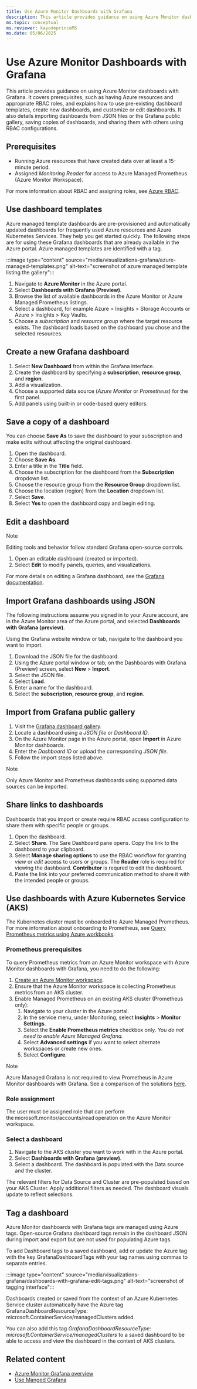 ```yaml
---
title: Use Azure Monitor Dashboards with Grafana
description: This article provides guidance on using Azure Monitor dasbhoards with Grafana. It covers prerequisites, such as having Azure resources and appropriate RBAC roles, and explains how to use pre-existing dashboard templates, create new dashboards, and customize or edit dashboards. It also details importing dashboards from JSON files or the Grafana public gallery, saving copies of dashboards, and sharing them with others using RBAC configurations.
ms.topic: conceptual
ms.reviewer: kayodeprinceMS
ms.date: 05/06/2025
---
```


# Use Azure Monitor Dashboards with Grafana

This article provides guidance on using Azure Monitor dashboards with Grafana. It covers prerequisites, such as having Azure resources and appropriate RBAC roles, and explains how to use pre-existing dashboard templates, create new dashboards, and customize or edit dashboards. It also details importing dashboards from JSON files or the Grafana public gallery, saving copies of dashboards, and sharing them with others using RBAC configurations.

## Prerequisites

- Running Azure resources that have created data over at least a 15-minute period.
- Assigned *Monitoring Reader* for access to Azure Managed Prometheus (Azure Monitor Workspace).

For more information about RBAC and assigning roles, see [Azure RBAC](/azure/role-based-access-control/).

## Use dashboard templates

Azure managed template dashboards are pre-provisioned and automatically updated dashboards for frequently used Azure resources and Azure Kubernetes Services. They help you get started quickly. The following steps are for using these Grafana dashboards that are already available in the Azure portal. Azure managed templates are identified with a tag.

:::image type="content" source="media/visualizations-grafana/azure-managed-templates.png" alt-text="screenshot of azure managed template listing the gallery":::

1.  Navigate to **Azure Monitor** in the Azure portal.
1.  Select **Dashboards with Grafana (Preview)**.
1.  Browse the list of available dashboards in the Azure Monitor or Azure Managed Prometheus listings.
1.  Select a dashboard, for example Azure > Insights > Storage Accounts or Azure > Insights > Key Vaults. 
1.  Choose a *subscription* and *resource group* where the target resource exists. The dashboard loads based on the dashboard you chose and the selected resources.

## Create a new Grafana dashboard
 
1. Select **New Dashboard** from within the Grafana interface.
1. Create the dashboard by specifying a **subscription**, **resource group**, and **region**.
1. Add a visualization.
1. Choose a supported data source (*Azure Monitor* or *Prometheus*) for the first panel.
1. Add panels using built-in or code-based query editors.

## Save a copy of a dashboard

You can choose **Save As** to save the dashboard to your subscription and make edits without affecting the original dashboard.

1. Open the dashboard.
1. Choose **Save As**.
1. Enter a title in the **Title** field.
1. Choose the subscription for the dashboard from the **Subscription** dropdown list.
1. Choose the resource group from the **Resource Group** dropdown list.
1. Choose the location (region) from the **Location** dropdown list.
1. Select **Save**.
1. Select **Yes** to open the dashboard copy and begin editing.

## Edit a dashboard

> [!NOTE]
> Editing tools and behavior follow standard Grafana open-source controls.

1.  Open an editable dashboard (created or imported).
1.  Select **Edit** to modify panels, queries, and visualizations.

For more details on editing a Grafana dashboard, see the [Grafana documentation](https://grafana.com/docs/grafana/latest/dashboards/build-dashboards/).

## Import Grafana dashboards using JSON

The following instructions assume you signed in to your Azure account, are in the Azure Monitor area of the Azure portal, and selected **Dashboards with Grafana (preview)**.

Using the Grafana website window or tab, navigate to the dashboard you want to import.

1.  Download the JSON file for the dashboard.
1.  Using the Azure portal window or tab, on the Dashboards with Grafana (Preview) screen, select **New** \> **Import**.
1.  Select the JSON file.
1.  Select **Load**.
1.  Enter a name for the dashboard.
1.  Select the **subscription**, **resource group**, and **region**.

## Import from Grafana public gallery

1.  Visit the [Grafana dashboard gallery](https://grafana.com/grafana/dashboards/).
1.  Locate a dashboard using a *JSON file* or *Dashboard ID*.
1.  On the Azure Monitor page in the Azure portal, open **Import** in Azure Monitor dashboards.
1.  Enter the *Dashboard ID* or upload the corresponding *JSON* *file*.
1.  Follow the import steps listed above.

> [!NOTE]
> Only Azure Monitor and Prometheus dashboards using supported data sources can be imported.

## Share links to dashboards

Dashboards that you import or create require RBAC access configuration to share them with specific people or groups.

1. Open the dashboard.
1. Select **Share**. The Sare Dashboard pane opens. Copy the link to the dashboard to your clipboard.
1. Select **Manage sharing options** to use the RBAC workflow for granting *view* or *edit* access to users or groups. The **Reader** role is required for viewing the dashboard. **Contributor** is requred to edit the dashboard.
1. Paste the link into your preferred communication method to share it with the intended people or groups.

## Use dashboards with Azure Kubernetes Service (AKS)

The Kubernetes cluster must be onboarded to Azure Managed Prometheus. For more information about onboarding to Prometheus, see [Query Prometheus metrics using Azure workbooks](../metrics/prometheus-workbooks.md).

### Prometheus prerequisites

To query Prometheus metrics from an Azure Monitor workspace with Azure Monitor dashboards with Grafana, you need to do the following: 

1. [Create an Azure Monitor workspace](/azure/azure-monitor/metrics/azure-monitor-workspace-overview). 
1. Ensure that the Azure Monitor workspace is collecting Prometheus metrics from an AKS cluster.
1. Enable Managed Prometheus on an existing AKS cluster (Prometheus only): 
    1. Navigate to your cluster in the Azure portal. 
    1. In the service menu, under Monitoring, select **Insights** > **Monitor Settings**. 
    1. Select the **Enable Prometheus metrics** checkbox only. *You do not need to enable Azure Managed Grafana.*
    1. Select **Advanced settings** if you want to select alternate workspaces or create new ones. 
    1. Select **Configure**. 

> [!NOTE] 
> Azure Managed Grafana is not required to view Prometheus in Azure Monitor dashboards with Grafana. See a comparison of the solutions [here](visualize-grafana-overview.md#solution-comparison). 

### Role assignment
The user must be assigned role that can perform the microsoft.monitor/accounts/read operation on the Azure Monitor workspace.

### Select a dashboard

1. Navigate to the AKS cluster you want to work with in the Azure portal.
1. Select **Dashboards with Grafana (preview)**.
1. Select a dashboard. The dashboard is populated with the Data source and the cluster.

The relevant filters for Data Source and Cluster are pre-populated based on your AKS Cluster. Apply additional filters as needed. The dashboard visuals update to reflect selections.

## Tag a dashboard

Azure Monitor dashboards with Grafana tags are managed using Azure tags. Open-source Grafana dashboard tags remain in the dashboard JSON during import and export but are not used for populating Azure tags.

To add Dashboard tags to a saved dashboard, add or update the Azure tag with the key GrafanaDashboardTags with your tag names using commas to separate entries.

:::image type="content" source="media/visualizations-grafana/dashboards-with-grafana-edit-tags.png" alt-text="screenshot of tagging interface":::

Dashboards created or saved from the context of an Azure Kubernetes Service cluster automatically have the Azure tag GrafanaDashboardResourceType: microsoft.ContainerService/managedClusters added.  

You can also add this tag *GrafanaDashboardResourceType: microsoft.ContainerService/managedClusters* to a saved dashboard to be able to access and view the dashboard in the context of AKS clusters.

## Related content

- [Azure Monitor Grafana overview](visualize-grafana-overview.md)
- [Use Manged Grafana](visualize-use-managed-grafana-how-to.md)
